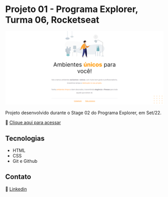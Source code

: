 # Projeto 01 - Programa Explorer, Turma 06, Rocketseat

![screenshot](images/screenshot.png)

Projeto desenvolvido durante o Stage 02 do Programa Explorer, em Set/22.

🔗 [Clique aqui para acessar](https://renato-albuquerque.github.io/projeto-01-explorer/)

## Tecnologias

- HTML
- CSS
- Git e Github

## Contato

🔗 [Linkedin](https://www.linkedin.com/in/renato-malbuquerque/)